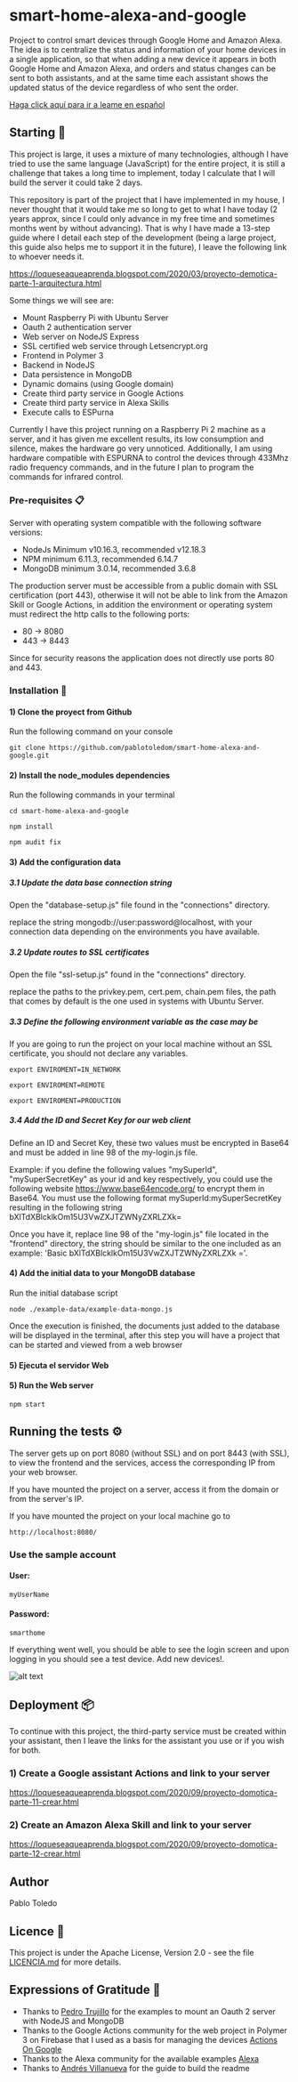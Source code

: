 # smart-home-alexa-and-google

Project to control smart devices through Google Home and Amazon Alexa. The idea is to centralize the status and information of your home devices in a single application, so that when adding a new device it appears in both Google Home and Amazon Alexa, and orders and status changes can be sent to both assistants, and at the same time each assistant shows the updated status of the device regardless of who sent the order.

[Haga click aquí para ir a leame en español](https://github.com/pablotoledom/smart-home-alexa-and-google/blob/master/leame.md)

## Starting 🚀

This project is large, it uses a mixture of many technologies, although I have tried to use the same language (JavaScript) for the entire project, it is still a challenge that takes a long time to implement, today I calculate that I will build the server it could take 2 days.

This repository is part of the project that I have implemented in my house, I never thought that it would take me so long to get to what I have today (2 years approx, since I could only advance in my free time and sometimes months went by without advancing). That is why I have made a 13-step guide where I detail each step of the development (being a large project, this guide also helps me to support it in the future), I leave the following link to whoever needs it.

https://loqueseaqueaprenda.blogspot.com/2020/03/proyecto-demotica-parte-1-arquitectura.html  

Some things we will see are:

- Mount Raspberry Pi with Ubuntu Server
- Oauth 2 authentication server
- Web server on NodeJS Express
- SSL certified web service through Letsencrypt.org
- Frontend in Polymer 3
- Backend in NodeJS
- Data persistence in MongoDB
- Dynamic domains (using Google domain)
- Create third party service in Google Actions
- Create third party service in Alexa Skills
- Execute calls to ESPurna

Currently I have this project running on a Raspberry Pi 2 machine as a server, and it has given me excellent results, its low consumption and silence, makes the hardware go very unnoticed. Additionally, I am using hardware compatible with ESPURNA to control the devices through 433Mhz radio frequency commands, and in the future I plan to program the commands for infrared control.


### Pre-requisites 📋

Server with operating system compatible with the following software versions:

- NodeJs Minimum v10.16.3, recommended v12.18.3
- NPM minimum 6.11.3, recommended 6.14.7
- MongoDB minimum 3.0.14, recommended 3.6.8

The production server must be accessible from a public domain with SSL certification (port 443), otherwise it will not be able to link from the Amazon Skill or Google Actions, in addition the environment or operating system must redirect the http calls to the following ports:

- 80 -> 8080
- 443 -> 8443

Since for security reasons the application does not directly use ports 80 and 443.

### Installation 🔧

#### 1) Clone the proyect from Github

Run the following command on your console

```console
git clone https://github.com/pablotoledom/smart-home-alexa-and-google.git
```

#### 2) Install the node_modules dependencies

Run the following commands in your terminal

```console
cd smart-home-alexa-and-google

npm install

npm audit fix

```

#### 3) Add the configuration data

##### 3.1 Update the data base connection string

Open the "database-setup.js" file found in the "connections" directory.

replace the string mongodb://user:password@localhost, with your connection data depending on the environments you have available.

##### 3.2 Update routes to SSL certificates

Open the file "ssl-setup.js" found in the "connections" directory.

replace the paths to the privkey.pem, cert.pem, chain.pem files, the path that comes by default is the one used in systems with Ubuntu Server.

##### 3.3 Define the following environment variable as the case may be

If you are going to run the project on your local machine without an SSL certificate, you should not declare any variables.

```console
export ENVIROMENT=IN_NETWORK  
```
```console
export ENVIROMENT=REMOTE  
```
```console
export ENVIROMENT=PRODUCTION  
```  

##### 3.4 Add the ID and Secret Key for our web client

Define an ID and Secret Key, these two values must be encrypted in Base64 and must be added in line 98 of the my-login.js file.

Example: if you define the following values "mySuperId", "mySuperSecretKey" as your id and key respectively, you could use the following website https://www.base64encode.org/ to encrypt them in Base64. You must use the following format mySuperId:mySuperSecretKey resulting in the following string bXlTdXBlcklkOm15U3VwZXJTZWNyZXRLZXk= 

Once you have it, replace line 98 of the "my-login.js" file located in the "frontend" directory, the string should be similar to the one included as an example:
'Basic bXlTdXBlcklkOm15U3VwZXJTZWNyZXRLZXk ='.

#### 4) Add the initial data to your MongoDB database

Run the initial database script

```console
node ./example-data/example-data-mongo.js
```

Once the execution is finished, the documents just added to the database will be displayed in the terminal, after this step you will have a project that can be started and viewed from a web browser

#### 5) Ejecuta el servidor Web
#### 5) Run the Web server

```console
npm start
```

## Running the tests ⚙️

The server gets up on port 8080 (without SSL) and on port 8443 (with SSL), to view the frontend and the services, access the corresponding IP from your web browser.

If you have mounted the project on a server, access it from the domain or from the server's IP.

If you have mounted the project on your local machine go to

```
http://localhost:8080/
```

### Use the sample account

#### User:

```
myUserName
```

#### Password:

```
smarthome
```

If everything went well, you should be able to see the login screen and upon logging in you should see a test device. Add new devices!.

![alt text](https://1.bp.blogspot.com/-AO_FmG7hNWU/X1vCapafzbI/AAAAAAAA668/iDmELl1AlpQsLFme1nOJVkE81emxpCUEwCLcBGAsYHQ/s1580/Sin%2Bnombre.jpg)


## Deployment 📦

To continue with this project, the third-party service must be created within your assistant, then I leave the links for the assistant you use or if you wish for both.

### 1) Create a Google assistant Actions and link to your server

https://loqueseaqueaprenda.blogspot.com/2020/09/proyecto-domotica-parte-11-crear.html


### 2) Create an Amazon Alexa Skill and link to your server

https://loqueseaqueaprenda.blogspot.com/2020/09/proyecto-domotica-parte-12-crear.html


## Author

Pablo Toledo


## Licence 📄

This project is under the Apache License, Version 2.0 - see the file [LICENCIA.md](LICENSE.md) for more details.

## Expressions of Gratitude 🎁

- Thanks to [Pedro Trujillo](https://github.com/pedroetb) for the examples to mount an Oauth 2 server with NodeJS and MongoDB
- Thanks to the Google Actions community for the web project in Polymer 3 on Firebase that I used as a basis for managing the devices [Actions On Google](https://github.com/actions-on-google)
- Thanks to the Alexa community for the available examples [Alexa](https://github.com/alexa/)
- Thanks to [Andrés Villanueva](https://github.com/Villanuevand) for the guide to build the readme
